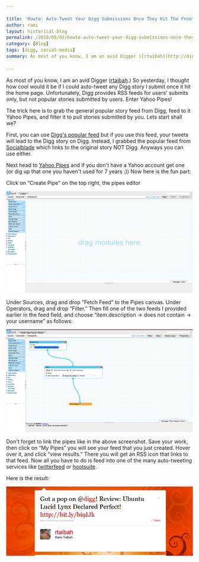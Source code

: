 ```yaml
---

title: 'Howto: Auto-Tweet Your Digg Submissions Once They Hit The Front Page'
author: rami
layout: historical-blog 
permalink: /2010/05/02/howto-auto-tweet-your-digg-submissions-once-they-hit-the-front-page/
category: [Blog]
tags: [digg, social-media]
summary: As most of you know, I am an avid Digger ([rtaibah](http://digg.com/users/rtaibah).) So yesterday, I thought how cool would it be if I could auto-tweet any Digg story I submit once it hit the home page. Unfortunately, Digg provides RSS feeds for users' submits only, but not popular stories submitted by users. Enter Yahoo Pipes!

---
```

As most of you know, I am an avid Digger ([rtaibah](http://digg.com/users/rtaibah).) So yesterday, I thought how cool would it be if I could auto-tweet any Digg story I submit once it hit the home page. Unfortunately, Digg provides RSS feeds for users' submits only, but not popular stories submitted by users. Enter Yahoo Pipes!

The trick here is to grab the general popular story feed from Digg, feed to it Yahoo Pipes, and filter it to pull stories submitted by you. Lets start shall we?

First, you can use [Digg's popular feed](http://feeds.digg.com/digg/popular.rss) but if you use this feed, your tweets will lead to the Digg story on Digg. Instead, I grabbed the popular feed from [Socialblade](http://feeds.feedburner.com/Socialblade-DiggFrontpageData) which links to the original story NOT Digg. Anyways you can use either.

Next head to [Yahoo Pipes](http://pipes.yahoo.com/pipes/) and if you don't have a Yahoo account get one (or dig up that one you haven't used for 7 years :)) Now here is the fun part:

Click on “Create Pipe” on the top right, the pipes editor

![Yahoo-pipes-digg-tutorial-1](/assets/images/content/blog/yahoo-pipes-digg-tutorial-1.png)

Under Sources, drag and drop “Fetch Feed” to the Pipes canvas. Under Operators, drag and drop “Filter.” Then fill one of the two feeds I provided earlier in the feed field, and choose “item.description -> does not contain -> your username” as follows:

![Yahoo-pipes-digg-tutorial-2](/assets/images/content/blog/yahoo-pipes-digg-tutorial-2.png)

Don't forget to link the pipes like in the above screenshot. Save your work, then click on “My Pipes” you will see your feed that you just created. Hover over it, and click “view results.” There you will get an RSS icon that links to that feed. Now all you have to do is feed into one of the many auto-tweeting services like [twitterfeed](http://twitterfeed.com) or [hootsuite](http://hootsuite.com).

Here is the result:

![Yahoo-pipes-digg-tutorial-3](/assets/images/content/blog/yahoo-pipes-digg-tutorial-3.png)

